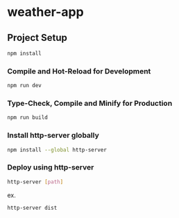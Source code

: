 # weather-app

## Project Setup

```sh
npm install
```

### Compile and Hot-Reload for Development

```sh
npm run dev
```

### Type-Check, Compile and Minify for Production

```sh
npm run build
```

### Install http-server globally

```sh
npm install --global http-server
```

### Deploy using http-server

```sh
http-server [path]
```
ex.
```sh
http-server dist
```


